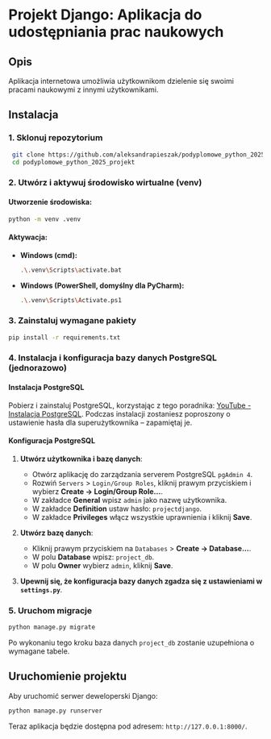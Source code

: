 # Projekt Django: Aplikacja do udostępniania prac naukowych

## Opis
Aplikacja internetowa umożliwia użytkownikom dzielenie się swoimi pracami naukowymi z innymi użytkownikami.

## Instalacja
### 1. Sklonuj repozytorium
```sh
 git clone https://github.com/aleksandrapieszak/podyplomowe_python_2025_projekt
 cd podyplomowe_python_2025_projekt
```

### 2. Utwórz i aktywuj środowisko wirtualne (venv)
#### Utworzenie środowiska:
```sh
python -m venv .venv
```
#### Aktywacja:
- **Windows (cmd):**
  ```sh
  .\.venv\Scripts\activate.bat
  ```
- **Windows (PowerShell, domyślny dla PyCharm):**
  ```sh
  .\.venv\Scripts\Activate.ps1
  ```

### 3. Zainstaluj wymagane pakiety
```sh
pip install -r requirements.txt
```

### 4. Instalacja i konfiguracja bazy danych PostgreSQL (jednorazowo)
#### Instalacja PostgreSQL
Pobierz i zainstaluj PostgreSQL, korzystając z tego poradnika: [YouTube - Instalacja PostgreSQL](https://www.youtube.com/watch?v=sCsreF6nrmI). 
Podczas instalacji zostaniesz poproszony o ustawienie hasła dla superużytkownika – zapamiętaj je.

#### Konfiguracja PostgreSQL
1. **Utwórz użytkownika i bazę danych**:
   - Otwórz aplikację do zarządzania serverem PostgreSQL `pgAdmin 4`.
   - Rozwiń `Servers` > `Login/Group Roles`, kliknij prawym przyciskiem i wybierz **Create -> Login/Group Role...**.
   - W zakładce **General** wpisz `admin` jako nazwę użytkownika.
   - W zakładce **Definition** ustaw hasło: `projectdjango`.
   - W zakładce **Privileges** włącz wszystkie uprawnienia i kliknij **Save**.
   
2. **Utwórz bazę danych**:
   - Kliknij prawym przyciskiem na `Databases` > **Create -> Database...**.
   - W polu **Database** wpisz: `project_db`.
   - W polu **Owner** wybierz `admin`, kliknij **Save**.

3. **Upewnij się, że konfiguracja bazy danych zgadza się z ustawieniami w `settings.py`**.

### 5. Uruchom migracje
```sh
python manage.py migrate
```
Po wykonaniu tego kroku baza danych `project_db` zostanie uzupełniona o wymagane tabele.

## Uruchomienie projektu
Aby uruchomić serwer deweloperski Django:
```sh
python manage.py runserver
```

Teraz aplikacja będzie dostępna pod adresem: `http://127.0.0.1:8000/`.

